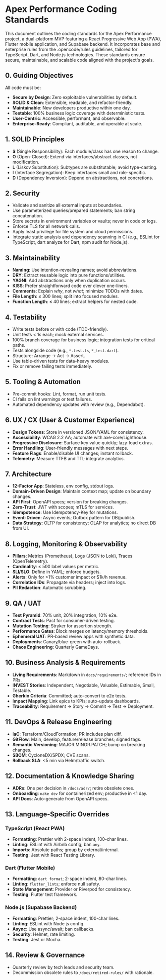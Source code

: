 # Apex Performance Coding Standards

This document outlines the coding standards for the Apex Performance project, a dual-platform MVP featuring a React Progressive Web App (PWA), Flutter mobile application, and Supabase backend. It incorporates base and enterprise rules from the .opencode/rules guidelines, tailored for TypeScript, Dart, and Node.js technologies. These standards ensure secure, maintainable, and scalable code aligned with the project's goals.

## 0. Guiding Objectives

All code must be:

- **Secure by Design**: Zero exploitable vulnerabilities by default.
- **SOLID & Clean**: Extensible, readable, and refactor-friendly.
- **Maintainable**: New developers productive within one day.
- **Testable**: 100% business logic coverage with deterministic tests.
- **User-Centric**: Accessible, performant, and observable.
- **Enterprise-Ready**: Compliant, auditable, and operable at scale.

## 1. SOLID Principles

- **S** (Single Responsibility): Each module/class has one reason to change.
- **O** (Open-Closed): Extend via interfaces/abstract classes, not modification.
- **L** (Liskov Substitution): Subtypes are substitutable; avoid type-casting.
- **I** (Interface Segregation): Keep interfaces small and role-specific.
- **D** (Dependency Inversion): Depend on abstractions, not concretions.

## 2. Security

- Validate and sanitize all external inputs at boundaries.
- Use parameterized queries/prepared statements; ban string concatenation.
- Store secrets in environment variables or vaults; never in code or logs.
- Enforce TLS for all network calls.
- Apply least privilege for file system and cloud permissions.
- Integrate static analysis and dependency scanning in CI (e.g., ESLint for TypeScript, dart analyze for Dart, npm audit for Node.js).

## 3. Maintainability

- **Naming**: Use intention-revealing names; avoid abbreviations.
- **DRY**: Extract reusable logic into pure functions/utilities.
- **YAGNI**: Add abstractions only when duplication occurs.
- **KISS**: Prefer straightforward code over clever one-liners.
- **Comments**: Explain _why_, not _what_; minimize TODOs with dates.
- **File Length**: ≤ 300 lines; split into focused modules.
- **Function Length**: ≤ 40 lines; extract helpers for nested code.

## 4. Testability

- Write tests before or with code (TDD-friendly).
- Unit tests < 1s each; mock external services.
- 100% branch coverage for business logic; integration tests for critical paths.
- Tests alongside code (e.g., `*.test.ts`, `*_test.dart`).
- Structure: Arrange → Act → Assert.
- Use table-driven tests for data-heavy modules.
- Fix or remove failing tests immediately.

## 5. Tooling & Automation

- Pre-commit hooks: Lint, format, run unit tests.
- CI fails on lint warnings or test failures.
- Automated dependency updates with review (e.g., Dependabot).

## 6. UX / CX (User & Customer Experience)

- **Design Tokens**: Store in versioned JSON/YAML for consistency.
- **Accessibility**: WCAG 2.2 AA; automate with axe-core/Lighthouse.
- **Progressive Disclosure**: Surface key value quickly; lazy-load extras.
- **Error Handling**: User-friendly messages with next steps.
- **Feature Flags**: Enable/disable UI changes; instant rollback.
- **Telemetry**: Measure TTFB and TTI; integrate analytics.

## 7. Architecture

- **12-Factor App**: Stateless, env config, stdout logs.
- **Domain-Driven Design**: Maintain context map; update on boundary changes.
- **API First**: OpenAPI specs; version for breaking changes.
- **Zero-Trust**: JWT with scopes; mTLS for services.
- **Idempotence**: Use Idempotency-Key for mutations.
- **Event-Driven**: Async events; Outbox pattern for DB/publish.
- **Data Strategy**: OLTP for consistency; OLAP for analytics; no direct DB from UI.

## 8. Logging, Monitoring & Observability

- **Pillars**: Metrics (Prometheus), Logs (JSON to Loki), Traces (OpenTelemetry).
- **Cardinality**: ≤ 500 label values per metric.
- **SLI/SLO**: Define in YAML; enforce budgets.
- **Alerts**: Only for >1% customer impact or $1k/h revenue.
- **Correlation IDs**: Propagate via headers; inject into logs.
- **PII Redaction**: Automatic scrubbing.

## 9. QA / UAT

- **Test Pyramid**: 70% unit, 20% integration, 10% e2e.
- **Contract Tests**: Pact for consumer-driven testing.
- **Mutation Testing**: Stryker for assertion strength.
- **Performance Gates**: Block merges on latency/memory thresholds.
- **Ephemeral UAT**: PR-based review apps with synthetic data.
- **Deployments**: Canary/blue-green with auto-rollback.
- **Chaos Engineering**: Quarterly GameDays.

## 10. Business Analysis & Requirements

- **Living Requirements**: Markdown in `docs/requirements/`; reference IDs in PRs.
- **INVEST Stories**: Independent, Negotiable, Valuable, Estimable, Small, Testable.
- **Gherkin Criteria**: Committed; auto-convert to e2e tests.
- **Impact Mapping**: Link epics to KPIs; auto-update dashboards.
- **Traceability**: Requirement → Story → Commit → Test → Deployment.

## 11. DevOps & Release Engineering

- **IaC**: Terraform/CloudFormation; PR includes plan diff.
- **GitFlow**: Main, develop, feature/release branches; signed tags.
- **Semantic Versioning**: MAJOR.MINOR.PATCH; bump on breaking changes.
- **SBOM**: CycloneDX/SPDX; CVE scans.
- **Rollback SLA**: <5 min via Helm/traffic switch.

## 12. Documentation & Knowledge Sharing

- **ADRs**: One per decision in `/docs/adr/`; retire obsolete ones.
- **Onboarding**: `make dev` for containerized env; productive in <1 day.
- **API Docs**: Auto-generate from OpenAPI specs.

## 13. Language-Specific Overrides

### TypeScript (React PWA)

- **Formatting**: Prettier with 2-space indent, 100-char lines.
- **Linting**: ESLint with Airbnb config; ban `any`.
- **Imports**: Absolute paths; group by external/internal.
- **Testing**: Jest with React Testing Library.

### Dart (Flutter Mobile)

- **Formatting**: `dart format`; 2-space indent, 80-char lines.
- **Linting**: `flutter_lints`; enforce null safety.
- **State Management**: Provider or Riverpod for consistency.
- **Testing**: Flutter test framework.

### Node.js (Supabase Backend)

- **Formatting**: Prettier; 2-space indent, 100-char lines.
- **Linting**: ESLint with Node.js config.
- **Async**: Use async/await; ban callbacks.
- **Security**: Helmet, rate limiting.
- **Testing**: Jest or Mocha.

## 14. Review & Governance

- Quarterly review by tech leads and security team.
- Decommission obsolete rules to `/docs/retired-rules/` with rationale.
